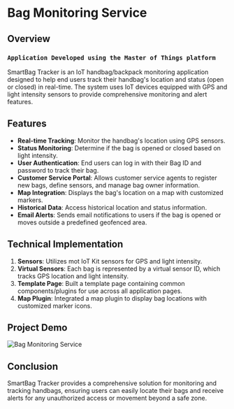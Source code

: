 # Bag Monitoring Service

## Overview
### `Application Developed using the Master of Things platform`
SmartBag Tracker is an IoT handbag/backpack monitoring application designed to help end users track their handbag's location and status (open or closed) in real-time. 
The system uses IoT devices equipped with GPS and light intensity sensors to provide comprehensive monitoring and alert features.

## Features
- **Real-time Tracking**: Monitor the handbag's location using GPS sensors.
- **Status Monitoring**: Determine if the bag is opened or closed based on light intensity.
- **User Authentication**: End users can log in with their Bag ID and password to track their bag.
- **Customer Service Portal**: Allows customer service agents to register new bags, define sensors, and manage bag owner information.
- **Map Integration**: Displays the bag's location on a map with customized markers.
- **Historical Data**: Access historical location and status information.
- **Email Alerts**: Sends email notifications to users if the bag is opened or moves outside a predefined geofenced area.

## Technical Implementation
1. **Sensors**: Utilizes mot IoT Kit sensors for GPS and light intensity.
2. **Virtual Sensors**: Each bag is represented by a virtual sensor ID, which tracks GPS location and light intensity.
3. **Template Page**: Built a template page containing common components/plugins for use across all application pages.
4. **Map Plugin**: Integrated a map plugin to display bag locations with customized marker icons.

## Project Demo
![Bag Monitoring Service](https://drive.google.com/uc?export=view&id=1dflKUgTMcIl3Ru3RaWR5OSv2HS-X7HvJ)

## Conclusion
SmartBag Tracker provides a comprehensive solution for monitoring and tracking handbags, ensuring users can easily locate their bags and receive alerts for any unauthorized access or movement beyond a safe zone.
